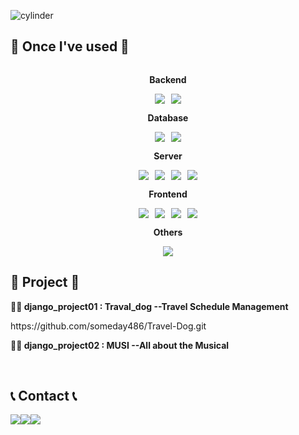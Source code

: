 
![cylinder](https://capsule-render.vercel.app/api?type=cylinder&color=auto&text=Mily&fontAlignY=45&fontSize=40&height=150&animation=blinking&desc=Here%20are%20some%20ideas%20to%20get%20you%20started&descAlignY=70)


<!--
**mily0771/mily0771** is a ✨ _special_ ✨ repository because its `README.md` (this file) appears on your GitHub profile.

Here are some ideas to get you started:

- 🔭 I’m currently working on ...
- 🌱 I’m currently learning ...
- 👯 I’m looking to collaborate on ...
- 🤔 I’m looking for help with ...
- 💬 Ask me about ...
- 📫 How to reach me: ...
- 😄 Pronouns: ...
- ⚡ Fun fact: ...
-->

## 🔨 Once I've used 🔨
<div style="display: flex; flex-direction: column; align-items: center;">
    <!-- Backend -->
    <p><strong>Backend</strong></p>
    <div style="display: flex; justify-content: center; gap: 10px;">
        <img src="https://img.shields.io/badge/Java-007396?style=for-the-badge&logo=Java&logoColor=white"> 
        <img src="https://img.shields.io/badge/python-3670A0?style=for-the-badge&logo=python&logoColor=ffdd54">
    </div>
    <!-- Database -->
    <p><strong>Database</strong></p>
    <div style="display: flex; justify-content: center; gap: 10px;">
        <img src="https://img.shields.io/badge/oracle-F80000?style=for-the-badge&logo=oracle&logoColor=white"> 
        <img src="https://img.shields.io/badge/mysql-4479A1?style=for-the-badge&logo=mysql&logoColor=white"> 
    </div>
    <!-- Server -->
    <p><strong>Server</strong></p>
    <div style="display: flex; justify-content: center; gap: 10px;">
        <img src="https://img.shields.io/badge/django-%23092E20.svg?style=for-the-badge&logo=django&logoColor=white">
        <img src="https://img.shields.io/badge/Ubuntu-E95420?style=for-the-badge&logo=ubuntu&logoColor=white">
        <img src="https://img.shields.io/badge/linux-FCC624?style=for-the-badge&logo=linux&logoColor=black"> 
        <img src="https://img.shields.io/badge/Amazon AWS-232F3E?style=for-the-badge&logo=amazon aws&logoColor=white"> 
    </div>
    <!-- Frontend -->
    <p><strong>Frontend</strong></p>
    <div style="display: flex; justify-content: center; gap: 10px;">
        <img src="https://img.shields.io/badge/html5-E34F26?style=flat-square&logo=html5&logoColor=white"> 
        <img src="https://img.shields.io/badge/css-1572B6?style=flat-square&logo=css3&logoColor=white"> 
        <img src="https://img.shields.io/badge/javascript-F7DF1E?style=flat-square&logo=javascript&logoColor=black"> 
        <img src="https://img.shields.io/badge/bootstrap-7952B3?style=flat-square&logo=bootstrap&logoColor=white">
    </div>
    <!-- Others -->
    <p><strong>Others</strong></p>
    <div style="display: flex; justify-content: center; gap: 10px;">
        <img src="https://img.shields.io/badge/python-3776AB?style=flat-square&logo=python&logoColor=white"> 
    </div>
</div>




## 🧿 Project 🧿
<p><strong> 🙋‍♀️ django_project01 : Traval_dog --Travel Schedule Management</strong></p>
https://github.com/someday486/Travel-Dog.git

<p><strong>🙋‍♀️ django_project02 : MUSI --All about the Musical</strong></p><br>

## 📞 Contact 📞
<div style="display:flex; flex-direction:row;">
    <a href="mailto:milymellow077@gmail.com">
        <img src="https://img.shields.io/badge/Gmail-EA4335?style=for-the-badge&logo=Gmail&logoColor=white"> 
    </a>
    <a href="https://open.kakao.com/o/sGFzzbsf">
        <img src="https://img.shields.io/badge/KakaoTalk-FFCD00?style=for-the-badge&logoColor=black&logo=KakaoTalk"> 
    </a>
    <a href="https://www.instagram.com/">
        <img src="https://img.shields.io/badge/Instagram-E4405F?style=for-the-badge&logo=Instagram&logoColor=white"> 
    </a><br>
</div>

<!--[Top Langs](https://github-readme-stats.vercel.app/api/top-langs/?username=anuraghazra&layout=mily077)-->
